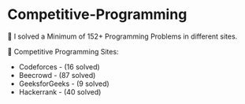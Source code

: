 # Competitive-Programming

🤗 I solved a Minimum of 152+ Programming Problems in different sites.

🏅 Competitive Programming Sites:

   * Codeforces   - (16 solved)
   * Beecrowd     - (87 solved)
   * GeeksforGeeks - (9 solved)
   * Hackerrank   - (40 solved)
 

